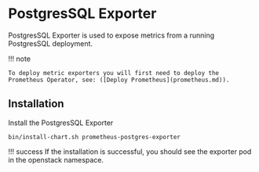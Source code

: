 # PostgresSQL Exporter

PostgresSQL Exporter is used to expose metrics from a running PostgresSQL deployment.

!!! note

    To deploy metric exporters you will first need to deploy the Prometheus Operator, see: ([Deploy Prometheus](prometheus.md)).

## Installation

Install the PostgresSQL Exporter

``` shell
bin/install-chart.sh prometheus-postgres-exporter
```

!!! success
    If the installation is successful, you should see the exporter pod in the openstack namespace.
